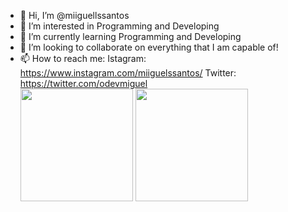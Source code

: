- 👋 Hi, I’m @miiguellssantos
- 👀 I’m interested in Programming and Developing
- 🌱 I’m currently learning Programming and Developing
- 💞️ I’m looking to collaborate on everything that I am capable of!
- 📫 How to reach me: Istagram: https://www.instagram.com/miiguelssantos/
                      Twitter: https://twitter.com/odevmiguel
  <div>                    
    <img height=180em src="https://github-readme-stats.vercel.app/api?username=miiguellssantos&theme=gotham&show_icons=true&include_all_commits=true&count_private=true">
    <img height=180em src="https://github-readme-stats.vercel.app/api/top-langs/?username=miiguellssantos&langs_count=16&theme=gotham">
  </div>              

<!---
miiguellssantos/miiguellssantos is a ✨ special ✨ repository because its `README.md` (this file) appears on your GitHub profile.
You can click the Preview link to take a look at your changes.
--->
